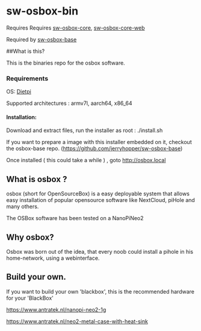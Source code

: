 # sw-osbox-bin

Requires Requires [sw-osbox-core](https://github.com/jerryhopper/sw-osbox-core), [sw-osbox-core-web](https://github.com/jerryhopper/sw-osbox-core-web)


Required by [sw-osbox-base](https://github.com/jerryhopper/sw-osbox-base)


##What is this?

This is the binaries repo for the osbox software.


### Requirements
OS: [Dietpi](https://dietpi.com)

Supported architectures : armv7l, aarch64, x86_64



#### Installation: 

Download and extract files, run the installer as root : ./install.sh

If you want to prepare a image with this installer embedded on it, checkout the osbox-base repo. (https://github.com/jerryhopper/sw-osbox-base)

Once installed ( this could take a while ) ,  goto http://osbox.local 

## What is osbox ?

osbox (short for OpenSourceBox) is a easy deployable system that allows easy installation of popular opensource software like NextCloud, piHole and many others.

The OSBox software has been tested on a NanoPiNeo2 


## Why osbox?

Osbox was born out of the idea, that every noob could install a pihole in his home-network, using a webinterface.

## Build your own.

If you want to build your own 'blackbox',  this is the recommended hardware for your 'BlackBox'

https://www.antratek.nl/nanopi-neo2-1g

https://www.antratek.nl/neo2-metal-case-with-heat-sink
